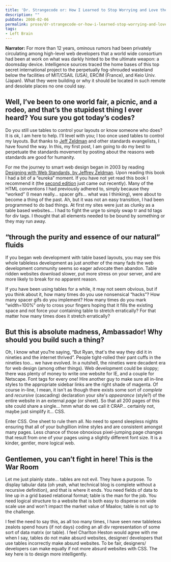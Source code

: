 ```yaml
---
title: 'Dr. Strangecode or: How I Learned to Stop Worrying and Love the DOM'
description: ""
pubDate: 2008-02-06
permalink: prose/dr-strangecode-or-how-i-learned-stop-worrying-and-love-dom
tags:
- Left Brain
---
```


**Narrator:** For more than 12 years, ominous rumors had been privately circulating among high-level web developers that a world wide consortium had been at work on what was darkly hinted to be the ultimate weapon: a doomsday device. Intelligence sources traced the home bases of this top secret international project to the perpetually fog-shrouded wasteland below the facilities of MIT/CSAIL (USA), ERCIM (France), and Keio Univ. (Japan). What they were building or why it should be located in such remote and desolate places no one could say. 

## Well, I’ve been to one world fair, a picnic, and a rodeo, and that’s the stupidest thing I ever heard? You sure you got today’s codes?

Do you still use tables to control your layouts or know someone who does? It is ok, I am here to help. I’ll level with you; I too once used tables to control my layouts. But thanks to [Jeff Zeldman](http://www.amazon.com/Designing-Web-Standards-Jeffrey-Zeldman/dp/0321385551/ref=pd_bbs_sr_1/104-2454640-8435942?ie=UTF8&amp;s=books&amp;qid=1192383120&amp;sr=1-1?ie=UTF8&amp;tag=ryan0d-20&amp;link_code=em1&amp;camp=212341&amp;creative=384049&amp;creativeASIN=0275954544&amp;adid=08442520-5931-460e-b021-b261d385583c/) and other standards evangelists, I have found the way. In this, my first post, I am going to do my best to perpetuate the standards movement by posting about the reasons web standards are good for humanity.

For me the journey to smart web design began in 2003 by reading [Designing with Web Standards, by Jeffrey Zeldman](http://www.amazon.com/Designing-Web-Standards-Jeffrey-Zeldman/dp/0321385551/ref=pd_bbs_sr_1/104-2454640-8435942?ie=UTF8&amp;s=books&amp;qid=1192383120&amp;sr=1-1?ie=UTF8&amp;tag=ryan0d-20&amp;link_code=em1&amp;camp=212341&amp;creative=384049&amp;creativeASIN=0275954544&amp;adid=08442520-5931-460e-b021-b261d385583c). Upon reading this book I had a bit of a “eureka” moment. If you have not yet read this book I recommend it (the [second edition](http://www.amazon.com/Designing-Web-Standards-Jeffrey-Zeldman/dp/0321385551/ref=pd_bbs_sr_1/104-2454640-8435942?ie=UTF8&amp;s=books&amp;qid=1192383120&amp;sr=1-1?ie=UTF8&amp;tag=ryan0d-20&amp;link_code=em1&amp;camp=212341&amp;creative=384049&amp;creativeASIN=0275954544&amp;adid=08442520-5931-460e-b021-b261d385583c) just came out recently). Many of the HTML conventions I had previously adhered to, simply because they “worked” (I mean really… spacer gifs… what was I thinking), were about to become a thing of the past. Ah, but it was not an easy transition, I had been programmed to do bad things. At first my sites were just as clunky as a table based websites… I had to fight the urge to simply swap tr and td tags for div tags. I thought that all elements needed to be bound by something or they may run away.

## “through the purity and essence of our natural” fluids

If you began web development with table based layouts, you may see this whole tableless development as just another of the many fads the web development community seems so eager advocate then abandon. Table ridden websites download slower, put more stress on your server, and are more likely to break for no apparent reason.

If you have been using tables for a while, it may not seem obvious, but if you think about it, how many times do you use nonsensical “hacks”? How many spacer gifs do you implement? How many times do you mark “width=100%” only to cross your fingers hoping that it fills the existing space and not force your containing table to stretch erratically? For that matter how many times does it stretch erratically?

## But this is absolute madness, Ambassador! Why should you build such a thing?

Oh, I know what you?re saying, “But Ryan, that's the way they did it in nineties and the internet thrived”. People tight-rolled their pant cuffs in the nineties too… we have evolved. In a nutshell, the nineties were decadent era for web design (among other things). Web development could be sloppy; there was plenty of money to write one website for IE, and a couple for Netscape. Font tags for every one! Hire another guy to make sure all in-line styles to the appropriate sidebar links are the right shade of magenta. Of course in-line, I mean, it isn't as though there exists some sort of *complete* and *recursive* (cascading) declaration your site's *appearance* (style?) of the entire website in an external *page* (or sheet). So that all 200 pages of this site could share a single… hmm what do we call it CRAP… certainly not, maybe just simplify it… CSS.

Enter CSS. One sheet to rule them all. No need to spend sleepless nights ensuring that all of your buhgillion inline styles and are consistent amongst many pages. Less chance of those obnoxious pixel-jumping page changes that result from one of your pages using a slightly different font size. It is a kinder, gentler, more logical web.

## Gentlemen, you can’t fight in here! This is the War Room

Let me just plainly state… tables are not evil. They have a purpose. To display tabular data (oh yeah, what technical blog is complete without a recursive definition), and that is where it ends. You need fields of data to line up in a grid based relational format; table is the man for the job. You need logical structure to a website that is both easy to disperse on wide scale use and won't impact the market value of Maalox; table is not up to the challenge.

I feel the need to say this, as all too many times, I have seen new tableless zealots spend hours (if not days) coding an all div representation of some sort of data matrix (or table). I feel Charlton Heston would agree with me when I say, tables do not make absurd websites, designer/ developers that use tables incorrectly make absurd websites. To be fair, designers/ developers can make equally if not more absurd websites with CSS. The key here is to design more intelligently.